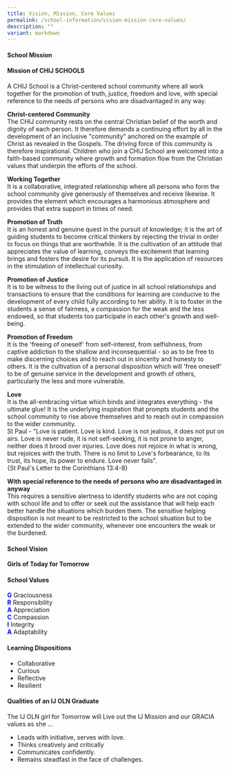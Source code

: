 ```yaml
---
title: Vision, Mission, Core Values
permalink: /school-information/vision-mission-core-values/
description: ""
variant: markdown
---
```

<h4><strong>School Mission</strong></h4>
<h4><strong>Mission of CHIJ SCHOOLS</strong></h4>
<p>A CHIJ School is a Christ-centered school community where all work together for the promotion of truth, justice, freedom and love, with special reference to the needs of persons who are disadvantaged in any way.</p>
<p><strong>Christ-centered Community<br></strong>The CHIJ community rests on the central Christian belief of the worth and dignity of each person. It therefore demands a continuing effort by all in the development of an inclusive "community" anchored on the example of Christ as revealed in the Gospels. The driving force of this community is therefore inspirational. Children who join a CHIJ School are welcomed into a faith-based community where growth and formation flow from the Christian values that underpin the efforts of the school.</p>
<p><strong>Working Together<br></strong>It is a collaborative, integrated relationship where all persons who form the school community give generously of themselves and receive likewise. It provides the element which encourages a harmonious atmosphere and provides that extra support in times of need.</p>
<p><strong>Promotion of Truth<br></strong>It is an honest and genuine quest in the pursuit of knowledge; it is the art of guiding students to become critical thinkers by rejecting the trivial in order to focus on things that are worthwhile. It is the cultivation of an attitude that appreciates the value of learning, conveys the excitement that learning brings and fosters the desire for its pursuit. It is the application of resources in the stimulation of intellectual curiosity.</p>
<p><strong>Promotion of Justice<br></strong>It is to be witness to the living out of justice in all school relationships and transactions to ensure that the conditions for learning are conducive to the development of every child fully according to her ability. It is to foster in the students a sense of fairness, a compassion for the weak and the less endowed, so that students too participate in each other's growth and well-being.</p>
<p><strong>Promotion of Freedom<br></strong>It is the 'freeing of oneself' from self-interest, from selfishness, from captive addiction to the shallow and inconsequential - so as to be free to make discerning choices and to reach out in sincerity and honesty to others. It is the cultivation of a personal disposition which will 'free oneself' to be of genuine service in the development and growth of others, particularly the less and more vulnerable.</p>
<p><strong>Love<br></strong>It is the all-embracing virtue which binds and integrates everything - the ultimate glue! It is the underlying inspiration that prompts students and the school community to rise above themselves and to reach out in compassion to the wider community.<br>St Paul - "Love is patient. Love is kind. Love is not jealous, it does not put on airs. Love is never rude, it is not self-seeking, it is not prone to anger, neither does it brood over injuries. Love does not rejoice in what is wrong, but rejoices with the truth. There is no limit to Love's forbearance, to its trust, its hope, its power to endure. Love never fails".<br>{St Paul's Letter to the Corinthians 13:4-8}</p>
<p><strong>With special reference to the needs of persons who are disadvantaged in anyway<br></strong>This requires a sensitive alertness to identify students who are not coping with school life and to offer or seek out the assistance that will help each better handle the situations which burden them. The sensitive helping disposition is not meant to be restricted to the school situation but to be extended to the wider community, whenever one encounters the weak or the burdened.</p>

<h4><strong>School Vision</strong></h4>
<p><strong>Girls of Today for Tomorrow</strong></p>

<h4><strong>School Values</strong></h4>
<p>
	<b style="color:blue;">G</b> Graciousness<br>
	<b style="color:blue;">R</b> Responsibility<br>
	<b style="color:blue;">A</b> Appreciation<br>
	<b style="color:blue;">C</b> Compassion<br>
	<b style="color:blue;">I</b> Integrity<br>
	<b style="color:blue;">A</b> Adaptability
	</p>
	
<h4><strong>Learning Dispositions</strong></h4>
<ul>
	<li>Collaborative</li>
	<li>Curious</li>
	<li>Reflective</li>
	<li>Resilient</li>
</ul>
	
<h4><strong>Qualities of an IJ OLN Graduate</strong></h4>
The IJ OLN girl for Tomorrow will Live out the IJ Mission and our GRACIA values as she ...<br>
<ul><li>Leads with initiative, serves with love.</li>
<li>Thinks creatively and critically</li>
<li>Communicates confidently.</li>
<li>Remains steadfast in the face of challenges.</li></ul>